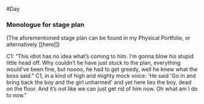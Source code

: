 #Day 

### Monologue for stage plan
(The aforementioned stage plan can be found in my Physical Portfolio, or alternatively [[here]])

C1: “This idiot has no idea what’s coming to him. I’m gonna blow his stupid little head off. Why couldn’t he have just stuck to the plan, everything would’ve been fine, but noooo, he had to get greedy, well he knew what the boss said."
C1, in a kind of high and mighty mock voice: 'He said 'Go in and bring back the boy and the girl unharmed' and yet here lies the boy, dead on the floor. And it’s not like we can just get rid of him now. Oh what am I do to now."